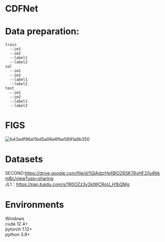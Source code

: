 # CDFNet
# Data preparation:
```
train  
  --im1  
  --im2  
  --label1  
  --label2  
val  
  --im1  
  --im2  
  --label1  
  --label2  
test  
  --im1  
  --im2  
  --label1  
  --label2  
```			 
        
         
# FIGS
![b43adf96a11bd5a06e6fbe5891a6b350](https://github.com/user-attachments/assets/9c461525-65c8-4e6a-9c27-ba7ae5bb86b0)
# Datasets
SECOND:https://drive.google.com/file/d/1QlAdzrHpfBIOZ6SK78yHF2i1u6tikmBc/view?usp=sharing  
JL1：https://pan.baidu.com/s/1R0OZz3y2kIWCRoU_H1bQMg
# Environments
Windows  
cuda 12.4+  
pytorch 1.12+  
python 3.8+  
